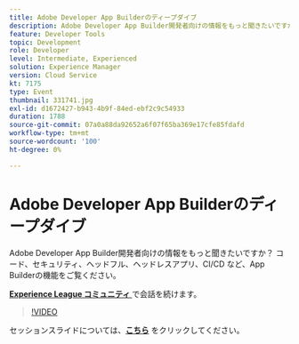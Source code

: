 ```yaml
---
title: Adobe Developer App Builderのディープダイブ
description: Adobe Developer App Builder開発者向けの情報をもっと聞きたいですか？ コード、セキュリティ、ヘッドフル、ヘッドレスアプリ、CI/CD など、Adobe Developer App Builderの機能をご覧ください。 このセッションは、Adobe Developers Live コンテンツイベントの一環として提供されました。
feature: Developer Tools
topic: Development
role: Developer
level: Intermediate, Experienced
solution: Experience Manager
version: Cloud Service
kt: 7175
type: Event
thumbnail: 331741.jpg
exl-id: d1672427-b943-4b9f-84ed-ebf2c9c54933
duration: 1788
source-git-commit: 07a0a88da92652a6f07f65ba369e17cfe85fdafd
workflow-type: tm+mt
source-wordcount: '100'
ht-degree: 0%

---
```


# Adobe Developer App Builderのディープダイブ

Adobe Developer App Builder開発者向けの情報をもっと聞きたいですか？ コード、セキュリティ、ヘッドフル、ヘッドレスアプリ、CI/CD など、App Builderの機能をご覧ください。

**[Experience League コミュニティ ](https://adobe.ly/36Yd3v6)** で会話を続けます。

>[!VIDEO](https://video.tv.adobe.com/v/331741/?quality=12&learn=on&hidetitle=true)

セッションスライドについては、**[こちら](/help/adobe-developers-live/assets/app-builder.pdf)** をクリックしてください。
